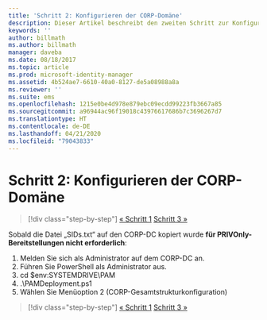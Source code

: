 ```yaml
---
title: 'Schritt 2: Konfigurieren der CORP-Domäne'
description: Dieser Artikel beschreibt den zweiten Schritt zur Konfiguration der CORP-Domäne. Hierzu gehört das Ausführen eines Skripts, nachdem die Datei „SIDs.txt“ auf den CORP-DC kopiert wurde.
keywords: ''
author: billmath
ms.author: billmath
manager: daveba
ms.date: 08/18/2017
ms.topic: article
ms.prod: microsoft-identity-manager
ms.assetid: 4b524ae7-6610-40a0-8127-de5a08988a8a
ms.reviewer: ''
ms.suite: ems
ms.openlocfilehash: 1215e0be4d978e879ebc09ecdd99223fb3667a85
ms.sourcegitcommit: a96944ac96f19018c43976617686b7c3696267d7
ms.translationtype: HT
ms.contentlocale: de-DE
ms.lasthandoff: 04/21/2020
ms.locfileid: "79043833"
---
```

# <a name="step-2-configuring-the-corp-domain"></a>Schritt 2: Konfigurieren der CORP-Domäne

> [!div class="step-by-step"]
> [« Schritt 1](sp1-step1-configuring-priv-domain.md)
> [Schritt 3 »](sp1-step3-installing-configuring-sql.md)

Sobald die Datei „SIDs.txt“ auf den CORP-DC kopiert wurde **für PRIVOnly-Bereitstellungen nicht erforderlich**:

1. Melden Sie sich als Administrator auf dem CORP-DC an.
2. Führen Sie PowerShell als Administrator aus.
3. cd $env:SYSTEMDRIVE\PAM
4. .\PAMDeployment.ps1
5. Wählen Sie Menüoption 2 (CORP-Gesamtstrukturkonfiguration)

> [!div class="step-by-step"]
> [« Schritt 1](sp1-step1-configuring-priv-domain.md)
> [Schritt 3 »](sp1-step3-installing-configuring-sql.md)
